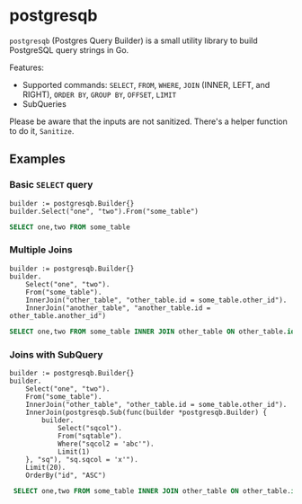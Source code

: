 # postgresqb

`postgresqb` (Postgres Query Builder) is a small utility library to build PostgreSQL query strings in Go.

Features:

- Supported commands: `SELECT`, `FROM`, `WHERE`, `JOIN` (INNER, LEFT, and RIGHT), `ORDER BY`, `GROUP BY`, `OFFSET`, `LIMIT`
- SubQueries

Please be aware that the inputs are not sanitized. There's a helper function to do it, `Sanitize`.

## Examples

### Basic `SELECT` query

```golang
builder := postgresqb.Builder{}
builder.Select("one", "two").From("some_table")
```

```sql
SELECT one,two FROM some_table
```

### Multiple Joins

```golang
builder := postgresqb.Builder{}
builder.
    Select("one", "two").
    From("some_table").
    InnerJoin("other_table", "other_table.id = some_table.other_id").
	InnerJoin("another_table", "another_table.id = other_table.another_id")
```

```sql
SELECT one,two FROM some_table INNER JOIN other_table ON other_table.id = some_table.other_id INNER JOIN another_table ON another_table.id = other_table.another_id 
```

### Joins with SubQuery

```golang
builder := postgresqb.Builder{}
builder.
    Select("one", "two").
    From("some_table").
    InnerJoin("other_table", "other_table.id = some_table.other_id").
    InnerJoin(postgresqb.Sub(func(builder *postgresqb.Builder) {
        builder.
            Select("sqcol").
            From("sqtable").
            Where("sqcol2 = 'abc'").
            Limit(1)
    }, "sq"), "sq.sqcol = 'x'").
    Limit(20).
    OrderBy("id", "ASC")
```

```sql
 SELECT one,two FROM some_table INNER JOIN other_table ON other_table.id = some_table.other_id INNER JOIN ( SELECT sqcol FROM sqtable WHERE sqcol2 = 'abc' LIMIT 1 ) AS sq ON sq.sqcol = 'x' ORDER BY id ASC LIMIT 20  
```